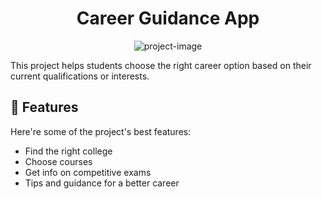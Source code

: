 <h1 align="center" id="title">Career Guidance App</h1>

<p align="center"><img src="https://socialify.git.ci/hencydsouza/Career-Guidance-App/image?description=1&amp;font=Inter&amp;language=1&amp;name=1&amp;owner=1&amp;pattern=Plus&amp;theme=Dark" alt="project-image"></p>

<p id="description">This project helps students choose the right career option based on their current qualifications or interests.</p>

  
  
<h2>🧐 Features</h2>

Here're some of the project's best features:

*   Find the right college
*   Choose courses
*   Get info on competitive exams
*   Tips and guidance for a better career
